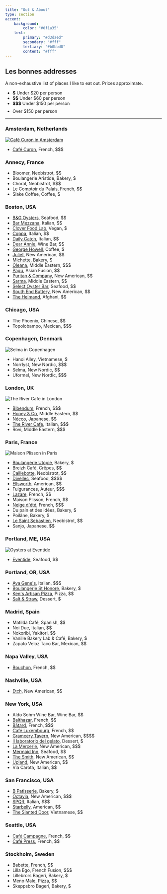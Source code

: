 ```yaml
---
title: "Out & About"
type: section
accent:
    background:
        color: "#0f1a35"
    text:
        primary: "#d3daed"
        secondary: "#fff"
        tertiary: "#b0bbd8"
        content: "#fff"
---
```


## Les bonnes addresses

A non-exhaustive list of places I like to eat out. Prices approximate.

* **$** Under $20 per person
* **$$** Under $60 per person
* **$$$** Under $150 per person
* **$$$$** Over $150 per person

---

### Amsterdam, Netherlands

[![Café Curon in Amsterdam](/images/amsterdam-curon.jpg)](http://cafecaron.nl)

* [Café Curon](http://cafecaron.nl), French, $$$

### Annecy, France

* Bloomer, Neobistrot, $$
* Boulangerie Aristide, Bakery, $
* Choral, Neobistrot, $$$
* Le Comptoir du Palais, French, $$
* Slake Coffee, Coffee, $

### Boston, USA

* [B&G Oysters](http://bandgoysters.com), Seafood, $$
* [Bar Mezzana](http://barmezzana.com), Italian, $$
* [Clover Food Lab](https://www.cloverfoodlab.com), Vegan, $
* [Coppa](https://www.coppaboston.com), Italian, $$
* [Daily Catch](https://thedailycatch.com), Italian, $$
* [Dear Annie](https://www.dearanniebar.com), Wine Bar, $$
* [George Howell](https://georgehowellcoffee.com), Coffee, $
* [Juliet](https://www.julietsomerville.com), New American, $$
* [Michette](https://michette.square.site), Bakery, $
* [Oleana](http://oleanarestaurant.com), Middle Eastern, $$$
* [Pagu](http://www.gopagu.com), Asian Fusion, $$
* [Puritan & Company](https://www.puritancambridge.com), New American, $$
* [Sarma](http://sarmarestaurant.com), Middle Eastern, $$
* [Select Oyster Bar](http://selectboston.com), Seafood, $$
* [South End Buttery](http://southendbuttery.com), New American, $$
* [The Helmand](https://www.helmandrestaurant.com), Afghani, $$

### Chicago, USA

* The Phoenix, Chinese, $$
* Topolobampo, Mexican, $$$

### Copenhagen, Denmark

![Selma in Copenhagen](/images/copenhagen-selma.jpg)

* Hanoi Alley, Vietnamese, $
* Norrlyst, New Nordic, $$$
* Selma, New Nordic, $$
* Uformel, New Nordic, $$$

### London, UK

![The River Cafe in London](/images/london-cafe.jpg)

* [Bibendum](https://claudebosi.com), French, $$$
* [Honey & Co](https://honeyandco.co.uk), Middle Eastern, $$
* [Nécco](https://www.necco.london/menus), Japanese, $$
* [The River Cafe](http://rivercafe.co.uk), Italian, $$$
* Rovi, Middle Eastern, $$$

### Paris, France

![Maison Plisson in Paris](/images/paris-plisson.jpg)

* [Boulangerie Utopie](http://boulangerieutopie.com), Bakery, $
* Breizh Café, Crêpes, $$
* [Caillebotte](https://www.lapantruchoise.com/caillebotte), Neobistrot, $$
* [Divellec](https://www.divellec-paris.fr), Seafood, \$\$\$\$
* [Ellsworth](http://ellsworthparis.com), American, $$
* Fulgurances, Auteur, $$$
* [Lazare](https://lazare-paris.fr), French, $$
* Maison Plisson, French, $$
* [Neige d'été](https://www.neigedete.fr), French, $$$
* Du pain et des idées, Bakery, $
* Poilâne, Bakery, $
* [Le Saint Sebastien](https://www.lesaintsebastien.paris), Neobistrot, $$
* Sanjo, Japanese, $$

### Portland, ME, USA

![Oysters at Eventide](/images/portland-oysters.jpg)

* [Eventide](https://www.eventideoysterco.com), Seafood, $$

### Portland, OR, USA

* [Ava Gene's](https://www.avagenes.com), Italian, $$$
* [Boulangerie St Honoré](https://www.sainthonorebakery.com), Bakery, $
* [Ken's Artisan Pizza](https://kensartisan.com/pizza), Pizza, $$
* [Salt & Straw](https://saltandstraw.com), Dessert, $

### Madrid, Spain

* Matilda Café, Spanish, $$
* Noi Due, Italian, $$
* Nokoribi, Yakitori, $$
* Vanille Bakery Lab & Café, Bakery, $
* Zapato Veloz Taco Bar, Mexican, $$

### Napa Valley, USA

* [Bouchon](https://www.thomaskeller.com/bouchonyountville), French, $$

### Nashville, USA

* [Etch](http://etchrestaurant.com), New American, $$

### New York, USA

* Aldo Sohm Wine Bar, Wine Bar, $$
* [Balthazar](https://balthazarny.com), French, $$
* [Bâtard](https://www.batardtribeca.com), French, $$$
* [Café Luxembourg](https://cafeluxembourg.com), French, $$
* [Gramcery Tavern](http://gramercytavern.com), New American, \$\$\$\$
* [Il laboratorio del gelato](https://www.laboratoriodelgelato.com), Dessert, $
* [La Mercerie](https://www.lamercerieny.com/), New American, $$$
* [Mermaid Inn](https://www.themermaidnyc.com), Seafood, $$
* [The Smith](https://thesmithrestaurant.com), New American, $$
* [Upland](https://uplandnyc.com), New American, $$
* Via Carota, Italian, $$

### San Francisco, USA

* [B Patisserie](https://bpatisserie.com), Bakery, $
* [Octavia](https://www.octavia-sf.com), New American, $$$
* [SPQR](https://www.spqrsf.com), Italian, $$$
* [Starbelly](https://www.starbellysf.com), American, $$
* [The Slanted Door](https://slanteddoor.com), Vietnamese, $$

### Seattle, USA

* [Café Campagne](https://cafecampagne.com), French, $$
* [Café Press](https://cafepresseseattle.com), French, $$

### Stockholm, Sweden

* Babette, French, $$
* Lilla Ego, French Fusion, $$$
* Lillebrors Bageri, Bakery, $
* Meno Male, Pizza, $$
* Skeppsbro Bageri, Bakery, $

